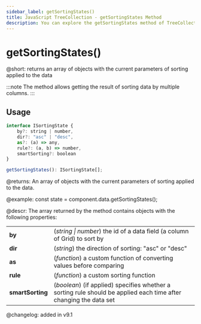 ```yaml
---
sidebar_label: getSortingStates()
title: JavaScript TreeCollection - getSortingStates Method 
description: You can explore the getSortingStates method of TreeCollection in the documentation of the DHTMLX JavaScript UI library. Browse developer guides and API reference, try out code examples and live demos, and download a free 30-day evaluation version of DHTMLX Suite.
---
```


# getSortingStates()

@short: returns an array of objects with the current parameters of sorting applied to the data

:::note
The method allows getting the result of sorting data by multiple columns.
:::

## Usage

~~~jsx 
interface ISortingState {
    by?: string | number, 
    dir?: "asc" | "desc", 
    as?: (a) => any, 
    rule?: (a, b) => number, 
    smartSorting?: boolean 
}

getSortingStates(): ISortingState[];
~~~

@returns:
An array of objects with the current parameters of sorting applied to the data.

@example:
const state = component.data.getSortingStates(); 

@descr:
The array returned by the method contains objects with the following properties:

<table>
    <tbody>
        <tr>
            <td><b>by</b></td>
            <td>(<i>string | number</i>) the id of a data field (a column of Grid) to sort by</td>
        </tr>
        <tr>
            <td><b>dir</b></td>
            <td>(<i>string</i>) the direction of sorting: "asc" or "desc"</td>
        </tr>
        <tr>
            <td><b>as</b></td>
            <td>(<i>function</i>) a custom function of converting values before comparing</td>
        </tr>
        <tr>
            <td><b>rule</b></td>
            <td>(<i>function</i>) a custom sorting function</td>
        </tr>
        <tr>
            <td><b>smartSorting</b></td>
            <td>(<i>boolean</i>) (if applied) specifies whether a sorting rule should be applied each time after changing the data set</td>
        </tr>
    </tbody>
</table>


@changelog:
added in v9.1